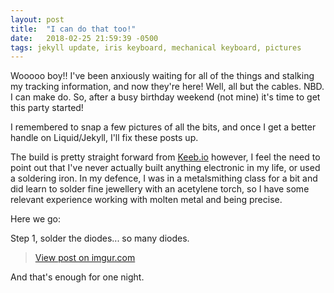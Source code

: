```yaml
---
layout: post
title:  "I can do that too!"
date:   2018-02-25 21:59:39 -0500
tags: jekyll update, iris keyboard, mechanical keyboard, pictures
---
```


Wooooo boy!! I've been anxiously waiting for all of the things and stalking my tracking information, and now they're here! Well, all but the cables. NBD. I can make do. So, after a busy birthday weekend (not mine) it's time to get this party started!

I remembered to snap a few pictures of all the bits, and once I get a better handle on Liquid/Jekyll, I'll fix these posts up.

The build is pretty straight forward from [Keeb.io](https://docs.keeb.io/iris-build-guide.html) however, I feel the need to point out that I've never actually built anything electronic in my life, or used a soldering iron. In my defence, I was in a metalsmithing class for a bit and did learn to solder fine jewellery with an acetylene torch, so I have some relevant experience working with molten metal and being precise.

Here we go:

Step 1, solder the diodes... so many diodes.

<blockquote class="imgur-embed-pub" lang="en" data-id="a/63o95"><a href="//imgur.com/a/63o95">View post on imgur.com</a></blockquote><script async src="//s.imgur.com/min/embed.js" charset="utf-8"></script>

And that's enough for one night.